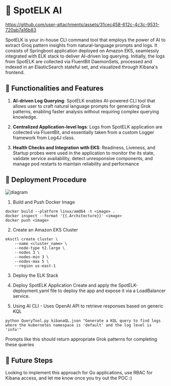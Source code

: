 # 🫎 SpotELK AI


https://github.com/user-attachments/assets/31cec458-612c-4c3c-9531-720ab7a16b83

SpotELK is your in-house CLI command tool that employs the power of AI to 
extract Groq pattern insights from natural-language prompts and logs. It
consists of Springboot application deployed on Amazon EKS, seamlessly 
integrated with ELK stack to deliver AI-driven log querying. Initially, the logs
from SpotELK are collected via FluentBit DaemonSets, processed and indexed in 
an ElasticSearch stateful set, and visualized through Kibana's frontend. 

## 🩵 Functionalities and Features
1. **AI-driven Log Querying**:
SpotELK enables AI-powered CLI tool that allows user to craft natural language
prompts for generating Grok patterns, enabling faster analysis without 
requiring complex querying knowledge. 

2. **Centralized Application-level logs**:
Logs from SpotELK application are collected via FluentBit, and essentially taken 
from a custom Logger framework from Log4J class. 

3. **Health Checks and Integration with EKS**:
Readiness, Liveness, and Startup probes were used in the application to monitor the its state, validate service availability, detect unresponsive components, and manage pod restarts to maintain reliability and performance

## 🎯 Deployment Procedure
![diagram](https://github.com/user-attachments/assets/622d1f93-3230-4164-aced-38f3bd00b119)

1. Build and Push Docker Image
```
docker build --platform linux/amd64 -t <image> .
docker inspect --format '{{.Architecture}}' <image>
docker push <image>
```

2. Create an Amazon EKS Cluster
```
eksctl create cluster \
    --name <cluster_name> \
    --node-type t2.large \
    --nodes 3 \
    --nodes-min 3 \
    --nodes-max 5 \
    --region us-east-1
```

3. Deploy the ELK Stack

4. Deploy SpotELK Application
Create and apply the SpotELK-deployment.yaml file to deploy the app and expose it via a LoadBalancer service.

5. Using AI CLI - Uses OpenAI API to retrieve responses based on generic KQL
```
python QueryTool.py kibanaQL.json "Generate a KQL query to find logs where the kubernetes namespace is 'default' and the log level is 'info'"
```
Prompts like this should return appropriate Grok patterns for completing these queries

## 🔮 Future Steps 
Looking to implement this approach for Go applications, use RBAC for Kibana access, and let me know once you try out the POC :)



